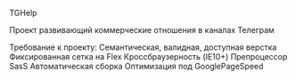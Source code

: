 TGHelp

Проект развивающий коммерческие отношения в каналах Телеграм

Требование к проекту:
Семантическая, валидная, доступная верстка
Фиксированная сетка на Flex
Кроссбраузерность (IE10+)
Препроцессор SasS
Автоматическая сборка
Оптимизация под GooglePageSpeed
